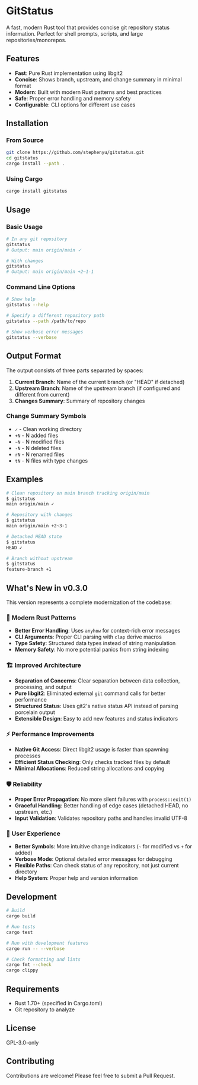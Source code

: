 # GitStatus

A fast, modern Rust tool that provides concise git repository status information. Perfect for shell prompts, scripts, and large repositories/monorepos.

## Features

- **Fast**: Pure Rust implementation using libgit2
- **Concise**: Shows branch, upstream, and change summary in minimal format
- **Modern**: Built with modern Rust patterns and best practices
- **Safe**: Proper error handling and memory safety
- **Configurable**: CLI options for different use cases

## Installation

### From Source

```bash
git clone https://github.com/stephenyu/gitstatus.git
cd gitstatus
cargo install --path .
```

### Using Cargo

```bash
cargo install gitstatus
```

## Usage

### Basic Usage

```bash
# In any git repository
gitstatus
# Output: main origin/main ✓

# With changes
gitstatus
# Output: main origin/main +2~1-1
```

### Command Line Options

```bash
# Show help
gitstatus --help

# Specify a different repository path
gitstatus --path /path/to/repo

# Show verbose error messages
gitstatus --verbose
```

## Output Format

The output consists of three parts separated by spaces:

1. **Current Branch**: Name of the current branch (or "HEAD" if detached)
2. **Upstream Branch**: Name of the upstream branch (if configured and different from current)
3. **Changes Summary**: Summary of repository changes

### Change Summary Symbols

- `✓` - Clean working directory
- `+N` - N added files
- `~N` - N modified files  
- `-N` - N deleted files
- `rN` - N renamed files
- `tN` - N files with type changes

## Examples

```bash
# Clean repository on main branch tracking origin/main
$ gitstatus
main origin/main ✓

# Repository with changes
$ gitstatus
main origin/main +2~3-1

# Detached HEAD state
$ gitstatus
HEAD ✓

# Branch without upstream
$ gitstatus
feature-branch +1
```

## What's New in v0.3.0

This version represents a complete modernization of the codebase:

### 🚀 **Modern Rust Patterns**
- **Better Error Handling**: Uses `anyhow` for context-rich error messages
- **CLI Arguments**: Proper CLI parsing with `clap` derive macros
- **Type Safety**: Structured data types instead of string manipulation
- **Memory Safety**: No more potential panics from string indexing

### 🏗️ **Improved Architecture**
- **Separation of Concerns**: Clear separation between data collection, processing, and output
- **Pure libgit2**: Eliminated external `git` command calls for better performance
- **Structured Status**: Uses git2's native status API instead of parsing porcelain output
- **Extensible Design**: Easy to add new features and status indicators

### ⚡ **Performance Improvements**
- **Native Git Access**: Direct libgit2 usage is faster than spawning processes
- **Efficient Status Checking**: Only checks tracked files by default
- **Minimal Allocations**: Reduced string allocations and copying

### 🛡️ **Reliability**
- **Proper Error Propagation**: No more silent failures with `process::exit(1)`
- **Graceful Handling**: Better handling of edge cases (detached HEAD, no upstream, etc.)
- **Input Validation**: Validates repository paths and handles invalid UTF-8

### 🎯 **User Experience**
- **Better Symbols**: More intuitive change indicators (`~` for modified vs `+` for added)
- **Verbose Mode**: Optional detailed error messages for debugging
- **Flexible Paths**: Can check status of any repository, not just current directory
- **Help System**: Proper help and version information

## Development

```bash
# Build
cargo build

# Run tests
cargo test

# Run with development features
cargo run -- --verbose

# Check formatting and lints
cargo fmt --check
cargo clippy
```

## Requirements

- Rust 1.70+ (specified in Cargo.toml)
- Git repository to analyze

## License

GPL-3.0-only

## Contributing

Contributions are welcome! Please feel free to submit a Pull Request. 